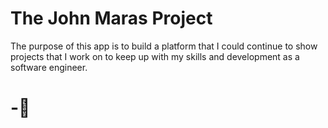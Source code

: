 # The John Maras Project

The purpose of this app is to build a platform that I could continue to show projects that I work on to keep up with my skills and development as a software engineer.

# -🍰
